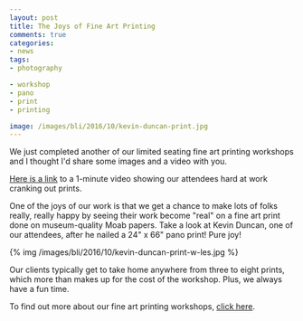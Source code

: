 ```yaml
---
layout: post
title: The Joys of Fine Art Printing
comments: true
categories:
- news
tags:
- photography

- workshop
- pano
- print
- printing

image: /images/bli/2016/10/kevin-duncan-print.jpg
---
```


We just completed another of our limited seating fine art printing workshops and I thought I'd share some images and a video with you. 

<!--more-->

[Here is a link](https://youtu.be/aVV_d0jckxE) to a 1-minute video showing our attendees hard at work cranking out prints. 

One of the joys of our work is that we get a chance to make lots of folks really, really happy by seeing their work become "real" on a fine art print done on museum-quality Moab papers. Take a look at Kevin Duncan, one of our attendees, after he nailed a 24" x 66" pano print! Pure joy!

{% img /images/bli/2016/10/kevin-duncan-print-w-les.jpg %}

Our clients typically get to take home anywhere from three to eight prints, which more than makes up for the cost of the workshop. Plus, we always have a fun time. 

To find out more about our fine art printing workshops, [click here](http://www.lesterpickerphoto.com/workshops/upcoming-workshops.html#printing). 
